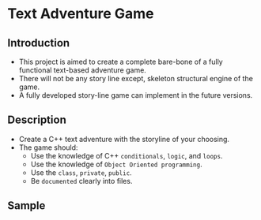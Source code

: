 # Text Adventure Game

## Introduction
- This project is aimed to create a complete bare-bone of a fully functional text-based adventure game.
- There will not be any story line except, skeleton structural engine of the game.
- A fully developed story-line game can implement in the future versions.

## Description
- Create a C++ text adventure with the storyline of your choosing. 
- The game should:
    - Use the knowledge of C++ `conditionals`, `logic`, and `loops`.
    - Use the knowledge of `Object Oriented programming`.
    - Use the `class`, `private`, `public`.
    - Be `documented` clearly into files.
    
## Sample
